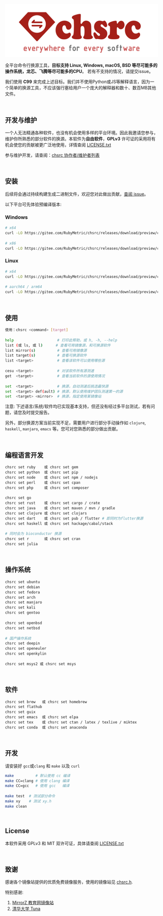 <div align="center">
  <img alt="chsrc logo" src="chsrc.png"/>
</div>

全平台命令行换源工具，**目标支持 Linux, Windows, macOS, BSD 等尽可能多的操作系统，龙芯、飞腾等尽可能多的CPU**。 若有不支持的情况，请提交issue。

我们使用 **C99** 来完成上述目标。我们并不使用Python或JS等解释语言，因为一个简单的换源工具，不应该强行塞给用户一个庞大的解释器和数十、数百MB其他文件。

<br>

## 开发与维护

一个人无法精通各种软件，也没有机会使用多样的平台环境。因此我邀请您参与，维护你所熟悉的部分软件的换源。本软件为**自由软件**，**GPLv3** 许可证的采用将有机会使您的贡献被更广泛地使用，详情查阅 [LICENSE.txt](./LICENSE.txt)

参与维护开发，请查阅：[chsrc 协作者/维护者列表](https://gitee.com/RubyMetric/chsrc/issues/I7YI8E)

<br>

## 安装

后续将会通过持续构建生成二进制文件，欢迎您对此做出贡献，[查阅 issue](https://gitee.com/RubyMetric/chsrc/issues/I7ZBDR)。

以下平台可先体验预编译版本:

### Windows

```bash
# x64
curl -LO https://gitee.com/RubyMetric/chsrc/releases/download/preview/chsrc-x64-windows.exe

# x86
curl -LO https://gitee.com/RubyMetric/chsrc/releases/download/preview/chsrc-x86-windows.exe
```

### Linux

```bash
# x64
curl -LO https://gitee.com/RubyMetric/chsrc/releases/download/preview/chsrc-x64-linux

# aarch64 / arm64
curl -LO https://gitee.com/RubyMetric/chsrc/releases/download/preview/chsrc-aarch64-linux
```

<br>

## 使用

```bash
使用：chsrc <command> [target]

help                    # 打印此帮助，或 h, -h, --help
list (或 ls, 或 l)      # 查看可用镜像源，和可换源软件
list mirror(s)          # 查看可用镜像源
list target(s)          # 查看可换源软件
list <target>           # 查看该软件可以使用哪些源

cesu <target>           # 对该软件所有源测速
get  <target>           # 查看当前软件的源使用情况

set  <target>           # 换源，自动测速后挑选最快源
set  <target> def(ault) # 换源，默认使用维护团队测速第一的源
set  <target> <mirror>  # 换源，指定使用某镜像站
```

注意: 下述语言/系统/软件均已实现基本支持，但还没有经过多平台测试，若有问题，请您及时提交报告。

另外，部分换源方案当前实现不足，需要用户进行部分手动操作如 `clojure`, `haskell`, `manjaro`, `emacs` 等。您可对您熟悉的部分做出贡献。

<br>

## 编程语言开发

```bash
chsrc set ruby    或 chsrc set gem
chsrc set python  或 chsrc set pip
chsrc set node    或 chsrc set npm / nodejs
chsrc set perl    或 chsrc set cpan
chsrc set php     或 chsrc set composer

chsrc set go
chsrc set rust    或 chsrc set cargo / crate
chsrc set java    或 chsrc set maven / mvn / gradle
chsrc set clojure 或 chsrc set clojars
chsrc set dart    或 chsrc set pub / flutter # 即同时为flutter换源
chsrc set haskell 或 chsrc set hackage/cabal/stack

# 同时会为 bioconductor 换源
chsrc set r       或 chsrc set cran
chsrc set julia
```

<br>

## 操作系统

```bash
chsrc set ubuntu
chsrc set debian
chsrc set fedora
chsrc set arch
chsrc set manjaro
chsrc set kali
chsrc set gentoo

chsrc set openbsd
chsrc set netbsd

# 国产操作系统
chsrc set deepin
chsrc set openeuler
chsrc set openkylin

chsrc set msys2 或 chsrc set msys
```

<br>

## 软件

```bash
chsrc set brew   或 chsrc set homebrew
chsrc set flathub
chsrc set guix
chsrc set emacs  或 chsrc set elpa
chsrc set tex    或 chsrc set ctan / latex / texlive / miktex
chsrc set conda  或 chsrc set anaconda
```

<br>

## 开发

请安装好 `gcc`或`clang` 和 `make` 以及 `curl`

```bash
make          # 默认使用 cc 编译
make CC=clang # 使用 clang 编译
make CC=gcc   # 使用 gcc   编译

make test  # 测试部分命令
make xy    # 测试 xy.h
make clean
```

<br>

## License

本软件采用 GPLv3 和 MIT 双许可证，具体请查阅 [LICENSE.txt](./LICENSE.txt)

<br>

## 致谢

感谢各个镜像站提供的优质免费镜像服务，使用的镜像站见 [chsrc.h](./chsrc.h).

特别感谢:
1. [MirrorZ 教育网镜像站](https://help.mirrors.cernet.edu.cn/)
2. [清华大学 Tuna](https://mirrors.tuna.tsinghua.edu.cn/)

